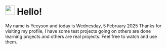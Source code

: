  <h1>
    <img src="https://emojis.slackmojis.com/emojis/images/1643510097/45343/hi.gif?1643510097" width="30"/> 
    Hello!
 </h1>
 <p>
    My name is Yeeyson and today is Wednesday, 5 February 2025
    Thanks for visiting my profile, I have some test projects going on others are done learning projects and others are real projects.
    Feel free to watch and use them.
 </p>